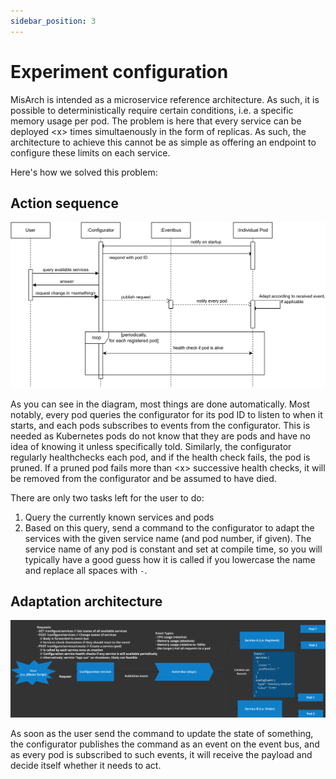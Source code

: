 ```yaml
---
sidebar_position: 3
---
```


# Experiment configuration

MisArch is intended as a microservice reference architecture.
As such, it is possible to deterministically require certain conditions, i.e. a specific memory usage per pod.
The problem is here that every service can be deployed \<x\> times simultaenously in the form of replicas.
As such, the architecture to achieve this cannot be as simple as offering an endpoint to configure these limits on each service.

Here's how we solved this problem:

## Action sequence

![sequence diagram how the experiment configuration works](experiment-configuration-sequence-diagram.svg)

As you can see in the diagram, most things are done automatically.
Most notably, every pod queries the configurator for its pod ID to listen to when it starts, and each pods subscribes to events from the configurator.
This is needed as Kubernetes pods do not know that they are pods and have no idea of knowing it unless specifically told.
Similarly, the configurator regularly healthchecks each pod, and if the health check fails, the pod is pruned.
If a pruned pod fails more than \<x\> <!-- TODO: 3? --> successive health checks, it will be removed from the configurator and be assumed to have died.

There are only two tasks left for the user to do:
1. Query the currently known services and pods
2. Based on this query, send a command to the configurator to adapt the services with the given service name (and pod number, if given). The service name of any pod is constant and set at compile time, so you will typically have a good guess how it is called if you lowercase the name and replace all spaces with `-`.

## Adaptation architecture

![experiment configuration architecture](experiment-configuration-architecture.svg)

As soon as the user send the command to update the state of something, the configurator publishes the command as an event on the event bus, and as every pod is subscribed to such events, it will receive the payload and decide itself whether it needs to act.

